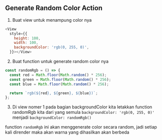 ## Generate Random Color Action

1. Buat view untuk menampung color nya

```javascript
<View
  style={{
    height: 100,
    width: 100,
    backgroundColor: 'rgb(0, 255, 0)',
  }}></View>
```

2. Buat function untuk generate random color nya

```javascript
const randomRgb = () => {
  const red = Math.floor(Math.random() * 256);
  const green = Math.floor(Math.random() * 256);
  const blue = Math.floor(Math.random() * 256);

  return `rgb(${red}, ${green}, ${blue})`;
};
```

3. Di view nomer 1 pada bagian backgroundColor kita letakkan function randomRgb kita dari yang semula `backgroundColor: 'rgb(0, 255, 0)'` menjadi `backgroundColor: randomRgb()`

function `randomRgb` ini akan menggenerate color secara random, jadi setiap kali dirender maka akan warna yang dihasilkan akan berbeda

